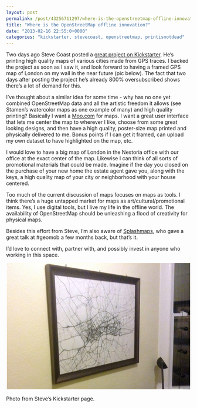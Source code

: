 ```yaml
---
layout: post
permalink: /post/43256711297/where-is-the-openstreetmap-offline-innovation
title: "Where is the OpenStreetMap offline innovation?"
date: "2013-02-16 22:55:0+0000"
categories: "kickstarter, stevecoast, openstreetmap, printisnotdead"
---
```

Two days ago Steve Coast posted a <a href="http://www.kickstarter.com/projects/237731198/gps-art-poster">great project on Kickstarter</a>. He&rsquo;s printing high quality maps of various cities made from GPS traces. I backed the project as soon as I saw it, and look forward to having a framed GPS map of London on my wall in the near future (pic below). The fact that two days after posting the project he&rsquo;s already 800% oversubscribed shows there&rsquo;s a lot of demand for this.


I&rsquo;ve thought about a similar idea for some time - why has no one yet combined OpenStreetMap data and all the artistic freedom it allows (see Stamen&rsquo;s watercolor maps as one example of many) and high quality printing? Basically I want a <a href="http://uk.moo.com/">Moo.com</a> for maps. I want a great user interface that lets me center the map to wherever I like, choose from some great looking designs, and then have a high quality, poster-size map printed and physically delivered to me. Bonus points if I can get it framed, can upload my own dataset to have highlighted on the map, etc.


I would love to have a big map of London in the Nestoria office with our office at the exact center of the map. Likewise I can think of all sorts of promotional materials that could be made. Imagine if the day you closed on the purchase of your new home the estate agent gave you, along with the keys, a high quality map of your city or neighborhood with your house centered.


Too much of the current discussion of maps focuses on maps as tools. I think there&rsquo;s a huge untapped market for maps as art/cultural/promotional items. Yes, I use digital tools, but I live my life in the offline world. The availability of OpenStreetMap should be unleashing a flood of creativity for physical maps.


Besides this effort from Steve, I&rsquo;m also aware of <a href="http://www.splashmaps.net/">Splashmaps</a>, who gave a great talk at #geomob a few months back, but that&rsquo;s it.


I&rsquo;d love to connect with, partner with, and possibly invest in anyone who working in this space.


<center><img alt="image" src="/img/blog/mic24pDo3F1qz4rgp.jpg"/></center>


Photo from Steve&rsquo;s Kickstarter page.
